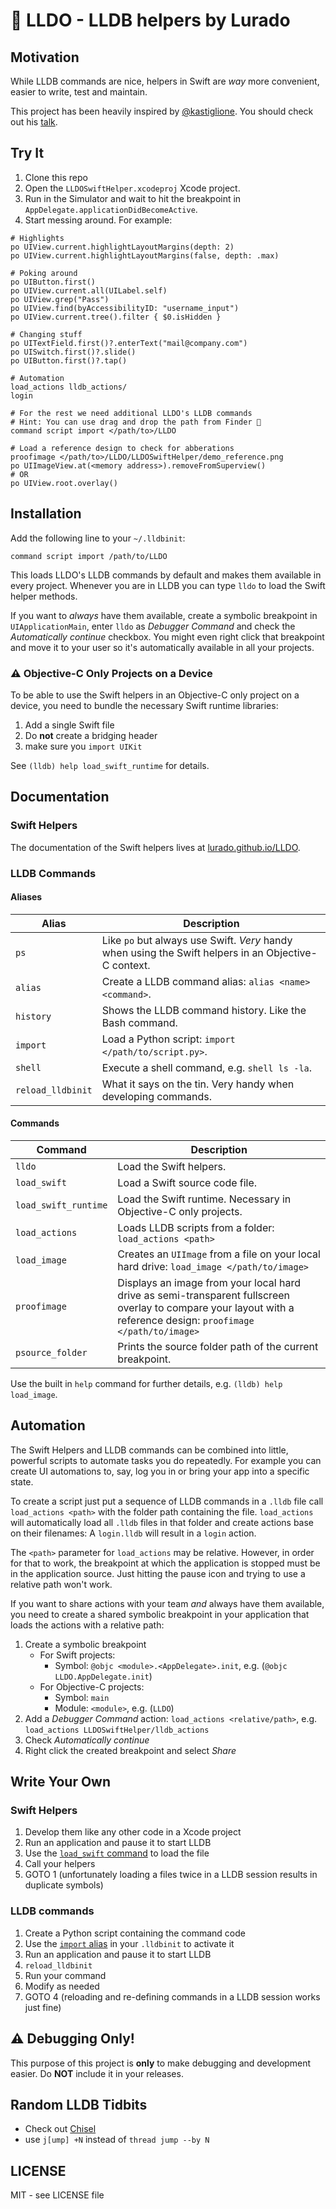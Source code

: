 
# 🐲 LLDO - LLDB helpers by Lurado

## Motivation

While LLDB commands are nice, helpers in Swift are _way_ more convenient, easier to write, test and maintain.

This project has been heavily inspired by [@kastiglione](https://twitter.com/kastiglione). You should check out his [talk](https://www.youtube.com/watch?v=9Io2_W1iDLQ).


## Try It

1. Clone this repo
2. Open the `LLDOSwiftHelper.xcodeproj` Xcode project.
4. Run in the Simulator and wait to hit the breakpoint in `AppDelegate.applicationDidBecomeActive`.
5. Start messing around. For example:

```
# Highlights
po UIView.current.highlightLayoutMargins(depth: 2)
po UIView.current.highlightLayoutMargins(false, depth: .max)

# Poking around
po UIButton.first()
po UIView.current.all(UILabel.self)
po UIView.grep("Pass")
po UIView.find(byAccessibilityID: "username_input")
po UIView.current.tree().filter { $0.isHidden }

# Changing stuff
po UITextField.first()?.enterText("mail@company.com")
po UISwitch.first()?.slide()
po UIButton.first()?.tap()

# Automation
load_actions lldb_actions/
login

# For the rest we need additional LLDO's LLDB commands
# Hint: You can use drag and drop the path from Finder 📎
command script import </path/to>/LLDO

# Load a reference design to check for abberations
proofimage </path/to>/LLDO/LLDOSwiftHelper/demo_reference.png
po UIImageView.at(<memory address>).removeFromSuperview()
# OR
po UIView.root.overlay()
```


## Installation

Add the following line to your `~/.lldbinit`:

```
command script import /path/to/LLDO
```

This loads LLDO's LLDB commands by default and makes them available in every project. Whenever you are in LLDB you can type `lldo` to load the Swift helper methods.

If you want to _always_ have them available, create a symbolic breakpoint in `UIApplicationMain`, enter `lldo` as _Debugger Command_ and check the _Automatically continue_ checkbox. You might even right click that breakpoint and move it to your user so it's automatically available in all your projects.


### ⚠️ Objective-C Only Projects on a Device

To be able to use the Swift helpers in an Objective-C only project on a device, you need to bundle the necessary Swift runtime libraries:

1. Add a single Swift file
1. Do **not** create a bridging header
1. make sure you `import UIKit`

See `(lldb) help load_swift_runtime` for details.


## Documentation

### Swift Helpers

The documentation of the Swift helpers lives at [lurado.github.io/LLDO](https://lurado.github.io/LLDO).

### LLDB Commands
#### Aliases

| Alias | Description|
|-------|------------|
| `ps` | Like `po` but always use Swift. _Very_ handy when using the Swift helpers in an Objective-C context. |
| `alias` | Create a LLDB command alias: `alias <name> <command>`. |
| `history` | Shows the LLDB command history. Like the Bash command. |
| `import` | Load a Python script: `import </path/to/script.py>`. |
| `shell` | Execute a shell command, e.g. `shell ls -la`. |
| `reload_lldbinit` | What it says on the tin. Very handy when developing commands. |

#### Commands

| Command | Description |
|---------|-------------|
| `lldo` | Load the Swift helpers. |
| `load_swift` | Load a Swift source code file. |
| `load_swift_runtime` | Load the Swift runtime. Necessary in Objective-C only projects. |
| `load_actions` | Loads LLDB scripts from a folder: `load_actions <path>` |
| `load_image` | Creates an `UIImage` from a file on your local hard drive: `load_image </path/to/image>` |
| `proofimage` | Displays an image from your local hard drive as semi-transparent fullscreen overlay to compare your layout with a reference design: `proofimage </path/to/image>` |
| `psource_folder` | Prints the source folder path of the current breakpoint. |

Use the built in `help` command for further details, e.g. `(lldb) help load_image`.

## Automation

The Swift Helpers and LLDB commands can be combined into little, powerful scripts to automate tasks you do repeatedly.
For example you can create UI automations to, say, log you in or bring your app into a specific state.

To create a script just put a sequence of LLDB commands in a `.lldb` file call `load_actions <path>` with the folder path containing the file. `load_actions` will automatically load all `.lldb` files in that folder and create actions base on their filenames: A `login.lldb` will result in a `login` action.

The `<path>` parameter for `load_actions` may be relative. However, in order for that to work, the breakpoint at which the application is stopped must be in the application source. Just hitting the pause icon and trying to use a relative path won't work.

If you want to share actions with your team _and_ always have them available, you need to create a shared symbolic breakpoint in your application that loads the actions with a relative path:

1. Create a symbolic breakpoint
    - For Swift projects:
        - Symbol: `@objc <module>.<AppDelegate>.init`, e.g. (`@objc LLDO.AppDelegate.init`)
    - For Objective-C projects:
        - Symbol: `main`
        - Module: `<module>`, e.g. (`LLDO`)
1. Add a _Debugger Command_ action: `load_actions <relative/path>`, e.g. `load_actions LLDOSwiftHelper/lldb_actions`
1. Check _Automatically continue_
1. Right click the created breakpoint and select _Share_


## Write Your Own

### Swift Helpers

1. Develop them like any other code in a Xcode project
1. Run an application and pause it to start LLDB
1. Use the [`load_swift` command](#commands) to load the file
1. Call your helpers
1. GOTO 1 (unfortunately loading a files twice in a LLDB session results in duplicate symbols)

### LLDB commands

1. Create a Python script containing the command code
1. Use the [`import` alias](#aliases) in your `.lldbinit` to activate it
1. Run an application and pause it to start LLDB
1. `reload_lldbinit`
1. Run your command
1. Modify as needed
1. GOTO 4 (reloading and re-defining commands in a LLDB session works just fine)


## ⚠️ Debugging Only!

This purpose of this project is **only** to make debugging and development easier. 
Do **NOT** include it in your releases.


## Random LLDB Tidbits

- Check out [Chisel](https://github.com/facebook/chisel)
- use `j[ump] +N` instead of `thread jump --by N`


## LICENSE

MIT - see LICENSE file
